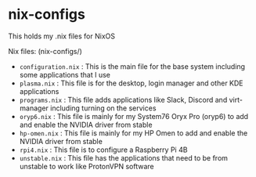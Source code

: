 # nix-configs

This holds my .nix files for NixOS

Nix files: (nix-configs/)

- `configuration.nix` : This is the main file for the base system including some applications that I use
- `plasma.nix` : This file is for the desktop, login manager and other KDE applications
- `programs.nix` : This file adds applications like Slack, Discord and virt-manager including turning on the services
- `oryp6.nix` : This file is mainly for my System76 Oryx Pro (oryp6) to add and enable the NVIDIA driver from stable
- `hp-omen.nix` : This file is mainly for my HP Omen to add and enable the NVIDIA driver from stable
- `rpi4.nix` : This file is to configure a Raspberry Pi 4B
- `unstable.nix` : This file has the applications that need to be from unstable to work like ProtonVPN software
